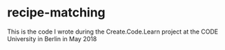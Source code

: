 # recipe-matching
This is the code I wrote during the Create.Code.Learn project at the CODE University in Berlin in May 2018
